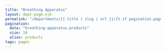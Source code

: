```yaml
---
title: "Breathing Apparatus"
layout: dept-page.njk
permalink: "/departments/{{ title | slug | url }}/{% if pagination.pageNumber > 0 %}{{pagination.pageNumber | plus: 1 }}{% endif %}/index.html"
pagination:
  data: "breathing-apparatus-products"
  size: 10
  alias: products
tags: pages
---
```



